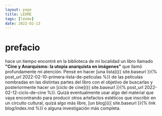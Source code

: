 ```yaml
---
layout: page
title: LÉEME
tags: [léeme]
date: 2022-02-13
---
```


# prefacio

hace un tiempo encontré en la biblioteca de mi localidad un libro llamado **"Cine y Anarquismo: la utopia anarquista en imágenes"** que llamó profundamente mi atención. Pensé en hacer [una lista]({{ site.baseurl }}{% post_url 2022-02-10-primera-lista-de-películas %}) de las películas nombradas en las distintas partes del libro con el objetivo de buscarlas y posteriormente hacer un [ciclo de cine]({{ site.baseurl }}{% post_url 2022-02-12-ciclo-de-cine %}). Quizá eventualmente usar algo del material que vaya encontrando para producir otros artefactos estéticos que inscribir en un circuito cultural, quizá algo más libre, [un blog]({{ site.baseurl }}{% link blog/index.md %}) o alguna investigación más completa.

